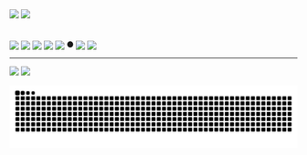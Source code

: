 
<div align="left">
    <img height="180em" src="https://github-readme-stats.vercel.app/api/top-langs/?username=Delgado-tech&layout=compact&langs_count=6&hide_border=true&custom_title=★ Linguagens no repositório&bg_color=0d1117&theme=dracula&text_color=9DACC1&title_color=9DACC1"/>
  
  <img height="180em" src="https://github-readme-stats.vercel.app/api?username=Delgado-tech&show_icons=true&theme=dracula&include_all_commits=true&count_private=true&bg_color=DEG,0d1117,0d1117,171a20,1f2329,272c33,30363d&hide_border=true&custom_title=♦︎ Status&text_color=9DACC1&title_color=78d9f9"/>
  
</div>
 <br>
<div style="display: inline_block"><br>
  <img align="center" name="html5Icon" src="https://cdn.jsdelivr.net/gh/devicons/devicon/icons/html5/html5-plain.svg" width="3%" />
  <img align="center" name="css3Icon" src="https://cdn.jsdelivr.net/gh/devicons/devicon/icons/css3/css3-plain.svg" width="3%" />
  <img align="center" name="jsIcon" src="https://cdn.jsdelivr.net/gh/devicons/devicon/icons/javascript/javascript-plain.svg" width="3%" />
  <img align="center" name="csharpIcon" src="https://cdn.jsdelivr.net/gh/devicons/devicon/icons/csharp/csharp-original.svg" width="3%"/>
  <img align="center" name="phpIcon" src="https://cdn.jsdelivr.net/gh/devicons/devicon/icons/php/php-plain.svg" width="4%" margin="3%"/>
    ●
  <img align="center" name="mysqlIcon" src="https://cdn.jsdelivr.net/gh/devicons/devicon/icons/mysql/mysql-original.svg" width="3%"/>
  <img align="center" name="unityIcon" src="https://cdn.jsdelivr.net/gh/devicons/devicon/icons/unity/unity-original.svg" width="3%"/> 
</div>
  
  ---
  
  <a href = "mailto:leonardo.delgadosp2014@gmail.com"><img src="https://img.shields.io/badge/-Gmail-%23333?style=for-the-badge&logo=gmail&logoColor=white" target="_blank"></a>
  <a href="https://www.linkedin.com/in/leonardo-delgado-1808891b7" target="_blank"><img src="https://img.shields.io/badge/-LinkedIn-%230077B5?style=for-the-badge&logo=linkedin&logoColor=white" target="_blank"></a> 
  
<div>  
  
  ![Snake animation](https://github.com/Delgado-tech/Delgado-tech/blob/output/github-contribution-grid-snake.svg)
 
</div>
